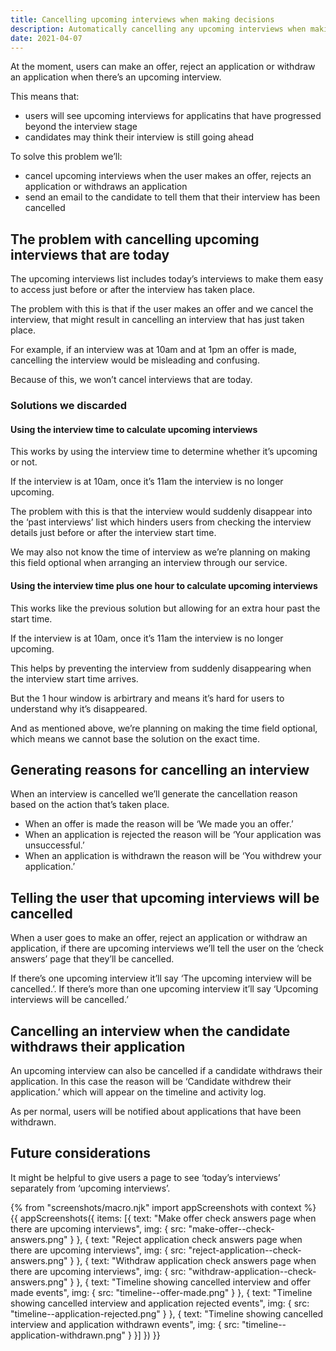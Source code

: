```yaml
---
title: Cancelling upcoming interviews when making decisions
description: Automatically cancelling any upcoming interviews when making an offer or rejecting or withdrawing an application
date: 2021-04-07
---
```

<!-- This keeps users in control so that they can progress an application if, for example, a candidate doesn’t turn up for the interview. -->

At the moment, users can make an offer, reject an application or withdraw an application when there’s an upcoming interview.

This means that:

- users will see upcoming interviews for applicatins that have progressed beyond the interview stage
- candidates may think their interview is still going ahead

To solve this problem we’ll:

- cancel upcoming interviews when the user makes an offer, rejects an application or withdraws an application
- send an email to the candidate to tell them that their interview has been cancelled

## The problem with cancelling upcoming interviews that are today

The upcoming interviews list includes today’s interviews to make them easy to access just before or after the interview has taken place.

The problem with this is that if the user makes an offer and we cancel the interview, that might result in cancelling an interview that has just taken place.

For example, if an interview was at 10am and at 1pm an offer is made, cancelling the interview would be misleading and confusing.

Because of this, we won’t cancel interviews that are today.

### Solutions we discarded

#### Using the interview time to calculate upcoming interviews

This works by using the interview time to determine whether it’s upcoming or not.

If the interview is at 10am, once it’s 11am the interview is no longer upcoming.

The problem with this is that the interview would suddenly disappear into the ‘past interviews’ list which hinders users from checking the interview details just before or after the interview start time.

We may also not know the time of interview as we’re planning on making this field optional when arranging an interview through our service.

#### Using the interview time plus one hour to calculate upcoming interviews

This works like the previous solution but allowing for an extra hour past the start time.

If the interview is at 10am, once it’s 11am the interview is no longer upcoming.

This helps by preventing the interview from suddenly disappearing when the interview start time arrives.

But the 1 hour window is arbirtrary and means it’s hard for users to understand why it’s disappeared.

And as mentioned above, we’re planning on making the time field optional, which means we cannot base the solution on the exact time.

## Generating reasons for cancelling an interview

When an interview is cancelled we’ll generate the cancellation reason based on the action that’s taken place.

- When an offer is made the reason will be ‘We made you an offer.’
- When an application is rejected the reason will be ‘Your application was unsuccessful.’
- When an application is withdrawn the reason will be ‘You withdrew your application.’

## Telling the user that upcoming interviews will be cancelled

When a user goes to make an offer, reject an application or withdraw an application, if there are upcoming interviews we’ll tell the user on the ‘check answers’ page that they’ll be cancelled.

If there’s one upcoming interview it’ll say ‘The upcoming interview will be cancelled.’. If there’s more than one upcoming interview it’ll say ‘Upcoming interviews will be cancelled.’

## Cancelling an interview when the candidate withdraws their application

An upcoming interview can also be cancelled if a candidate withdraws their application. In this case the reason will be ‘Candidate withdrew their application.’ which will appear on the timeline and activity log.

As per normal, users will be notified about applications that have been withdrawn.

## Future considerations

It might be helpful to give users a page to see ‘today’s interviews’ separately from ‘upcoming interviews’.

{% from "screenshots/macro.njk" import appScreenshots with context %}
{{ appScreenshots({
  items: [{
    text: "Make offer check answers page when there are upcoming interviews",
    img: {
      src: "make-offer--check-answers.png"
    }
  }, {
    text: "Reject application check answers page when there are upcoming interviews",
    img: {
      src: "reject-application--check-answers.png"
    }
  }, {
    text: "Withdraw application check answers page when there are upcoming interviews",
    img: {
      src: "withdraw-application--check-answers.png"
    }
  }, {
    text: "Timeline showing cancelled interview and offer made events",
    img: {
      src: "timeline--offer-made.png"
    }
  }, {
    text: "Timeline showing cancelled interview and application rejected events",
    img: {
      src: "timeline--application-rejected.png"
    }
  }, {
    text: "Timeline showing cancelled interview and application withdrawn events",
    img: {
      src: "timeline--application-withdrawn.png"
    }
  }]
}) }}
